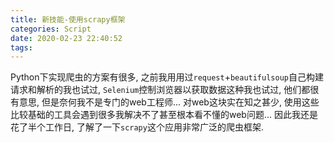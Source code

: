 ```yaml
---
title: 新技能-使用scrapy框架
categories: Script
date: 2020-02-23 22:40:52
tags:
---
```


Python下实现爬虫的方案有很多, 之前我用用过`request`+`beautifulsoup`自己构建请求和解析的我也试过, `Selenium`控制浏览器以获取数据这种我也试过, 他们都很有意思, 但是奈何我不是专门的web工程师... 对web这块实在知之甚少, 使用这些比较基础的工具会遇到很多我解决不了甚至根本看不懂的web问题... 因此我还是花了半个工作日, 了解了一下`scrapy`这个应用非常广泛的爬虫框架.
<!-- 摘要部分 -->
<!-- more -->
